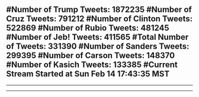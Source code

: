 #Number of Trump Tweets: 1872235
#Number of Cruz Tweets: 791212
#Number of Clinton Tweets: 522869
#Number of Rubio Tweets: 481245
#Number of Jeb! Tweets: 411565
#Total Number of Tweets: 331390 
#Number of Sanders Tweets: 299395
#Number of Carson Tweets: 148370
#Number of Kasich Tweets: 133385
#Current Stream Started at Sun Feb 14 17:43:35 MST
---
---
---
